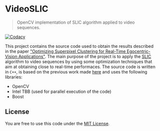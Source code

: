 # VideoSLIC

> OpenCV implementation of SLIC algorithm applied to video sequences.

[![Codacy](https://api.codacy.com/project/badge/Grade/d780d653e89e48ed96ed2009f2e02deb)](https://www.codacy.com/app/ClaudiuGeorgiu/VideoSLIC)

This project contains the source code used to obtain the results described in the paper ["Optimizing Superpixel Clustering for Real-Time Egocentric-Vision Applications"](http://www.isip40.it/resources/papers/2015/SPL_Pietro.pdf). The main purpose of the project is to apply the [SLIC](http://ivrg.epfl.ch/research/superpixels) algorithm to video sequences by using some optimization techniques that aim at obtaining close to real-time performaces. The source code is written in `C++`, is based on the previous work made [here](http://github.com/PSMM/SLIC-Superpixels) and uses the following libraries:
* OpenCV
* Intel TBB (used for parallel execution of the code)
* Boost



## License

You are free to use this code under the [MIT License](https://github.com/ClaudiuGeorgiu/VideoSLIC/blob/master/LICENSE).
